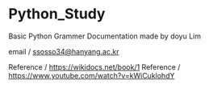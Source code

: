 # Python_Study

Basic Python Grammer Documentation made by doyu Lim




email / ssosso34@hanyang.ac.kr


Reference / https://wikidocs.net/book/1
Reference / https://www.youtube.com/watch?v=kWiCuklohdY
